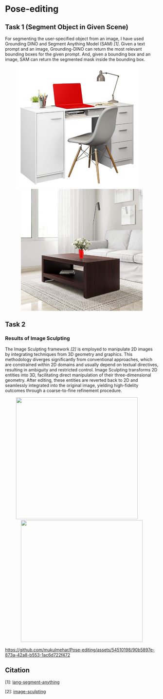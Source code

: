 # Pose-editing

## Task 1 (Segment Object in Given Scene)
<p>
  For segmenting the user-specified object from an image, I have used Grounding DINO and Segment Anything Model (SAM) <cite>[1]</cite>.
  Given a text prompt and an image, Grounding-DINO can return the most relevant bounding boxes for the given prompt. And, given a bounding box and an image, SAM can return the segmented mask inside the bounding box.
</p>
<p align="middle">
  <img title="a title" alt="Masked image of laptop" src="https://github.com/mukulmehar/Pose-editing/blob/main/generated_images_task_1/laptop_generated.png" width=400 height=400>
  &nbsp; &nbsp; &nbsp; &nbsp;
  <img title="a title" alt="Masked image of laptop" src="https://github.com/mukulmehar/Pose-editing/blob/main/generated_images_task_1/flower_vase_generated.png" width=400 height=400>
</p>

## Task 2

### Results of Image Sculpting
<p>
  The Image Sculpting framework <cite>[2]</cite> is employed to manipulate 2D images by integrating techniques from 3D geometry and graphics. This methodology diverges significantly from conventional approaches, which are constrained within 2D domains and usually depend on textual directives, resulting in ambiguity and restricted control. Image Sculpting transforms 2D entities into 3D, facilitating direct manipulation of their three-dimensional geometry. After editing, these entities are reverted back to 2D and seamlessly integrated into the original image, yielding high-fidelity outcomes through a coarse-to-fine refinement procedure.
</p>

<p align="middle">
  <img src="https://github.com/mukulmehar/Pose-editing/assets/54510198/c7befee9-edb7-4eb2-b0ee-16438ca9d86a" width=400 height=400>
  &nbsp; &nbsp; &nbsp; &nbsp;
  <img src="https://github.com/mukulmehar/Pose-editing/assets/54510198/b6457f61-df6f-47aa-bb95-1002fda86732" width=400 height=400>
</p>

https://github.com/mukulmehar/Pose-editing/assets/54510198/90b5897e-873a-42a8-b553-1ac6d722f472

 ## Citation
[1]: <a id="SAM" href="https://github.com/luca-medeiros/lang-segment-anything">lang-segment-anything</a>

[2]: <a id="Sculpt" href="https://github.com/vision-x-nyu/image-sculpting/tree/main">image-sculpting</a>
